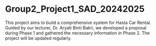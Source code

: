 # Group2_Project1_SAD_20242025
This project aims to build a comprehensive system for Hasta Car Rental. Guided by our lecturer, Dr. Aryati Binti Bakri, we developed a proposal during Phase 1 and gathered the necessary information in Phase 2. The project will be updated regularly.
